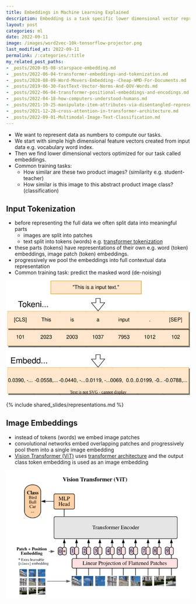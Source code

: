 ```yaml
---
title: Embeddings in Machine Learning Explained
description: Embedding is a task specific lower dimensional vector representation of data like a word, image, document, or an user.
layout: post
categories: ml
date: 2022-09-11
image: /images/word2vec-10k-tensorflow-projector.png
last_modified_at: 2022-09-11
permalink: /:categories/:title
my_related_post_paths:
- _posts/2020-05-08-starspace-embedding.md
- _posts/2022-06-04-transformer-embeddings-and-tokenization.md
- _posts/2020-08-09-Word-Movers-Embedding--Cheap-WMD-For-Documents.md
- _posts/2019-06-30-FastText-Vector-Norms-And-OOV-Words.md
- _posts/2022-06-04-transformer-positional-embeddings-and-encodings.md
- _posts/2022-04-18-how-computers-understood-humans.md
- _posts/2021-10-25-manipulate-item-attributes-via-disentangled-representation.md
- _posts/2021-12-28-cross-attention-in-transformer-architecture.md
- _posts/2022-09-01-Multimodal-Image-Text-Classification.md
---
```




- We want to represent data as numbers to compute our tasks.
- We start with simple high dimensional feature vectors created from input data e.g. vocabulary word index.
- Then we find lower dimensional vectors optimized for our task called embeddings.
- Common training tasks:
  - How similar are these two product images? (similarity e.g. student-teacher)
  - How similar is this image to this abstract product image class? (classification)


## Input Tokenization
- before representing the full data we often split data into meaningful parts
  - images are split into patches
  - text split into tokens (words) e.g. [transformer tokenization](/ml/transformer-embeddings-and-tokenization)
- these parts (tokens) have representations of their own e.g. word (token) embeddings, image patch (token) embeddings.
- progressively we pool the embeddings into full contextual data representation
- Common training task: predict the masked word (de-noising)

![tokenization and embeddings](/images/transformer-tokenization-and-embeddings.drawio.svg)


{% include shared_slides/representations.md %}


## Image Embeddings
- instead of tokens (words) we embed image patches
- convolutional networks embed overlapping patches and progressively pool them into a single image embedding
- [Vision Transformer (ViT)](https://arxiv.org/pdf/2010.11929.pdf) uses [transformer architecture](/ml/transformers-self-attention-mechanism-simplified) and the output class token embedding is used as an image embedding

![vision transformer (ViT) architecture](/images/vision-transformer-vit-architecture.png)